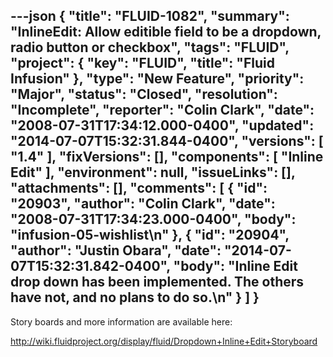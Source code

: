 ---json
{
  "title": "FLUID-1082",
  "summary": "InlineEdit: Allow editible field to be a dropdown, radio button or checkbox",
  "tags": "FLUID",
  "project": {
    "key": "FLUID",
    "title": "Fluid Infusion"
  },
  "type": "New Feature",
  "priority": "Major",
  "status": "Closed",
  "resolution": "Incomplete",
  "reporter": "Colin Clark",
  "date": "2008-07-31T17:34:12.000-0400",
  "updated": "2014-07-07T15:32:31.844-0400",
  "versions": [
    "1.4"
  ],
  "fixVersions": [],
  "components": [
    "Inline Edit"
  ],
  "environment": null,
  "issueLinks": [],
  "attachments": [],
  "comments": [
    {
      "id": "20903",
      "author": "Colin Clark",
      "date": "2008-07-31T17:34:23.000-0400",
      "body": "infusion-05-wishlist\n"
    },
    {
      "id": "20904",
      "author": "Justin Obara",
      "date": "2014-07-07T15:32:31.842-0400",
      "body": "Inline Edit drop down has been implemented. The others have not, and no plans to do so.\n"
    }
  ]
}
---
Story boards and more information are available here:

<http://wiki.fluidproject.org/display/fluid/Dropdown+Inline+Edit+Storyboard>

        